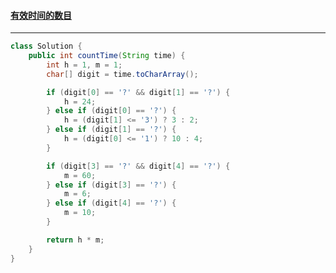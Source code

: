 #### <a href="https://leetcode.cn/problems/number-of-valid-clock-times/">有效时间的数目</a>

-----------------

```java
class Solution {
    public int countTime(String time) {
        int h = 1, m = 1;
        char[] digit = time.toCharArray();

        if (digit[0] == '?' && digit[1] == '?') {
            h = 24;
        } else if (digit[0] == '?') {
            h = (digit[1] <= '3') ? 3 : 2;
        } else if (digit[1] == '?') {
            h = (digit[0] <= '1') ? 10 : 4;
        }

        if (digit[3] == '?' && digit[4] == '?') {
            m = 60;
        } else if (digit[3] == '?') {
            m = 6;
        } else if (digit[4] == '?') {
            m = 10;
        }

        return h * m;
    }
}
```

